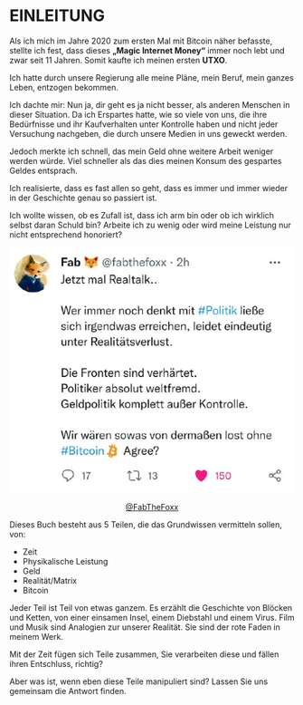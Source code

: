 # EINLEITUNG

Als ich mich im Jahre 2020 zum ersten Mal mit Bitcoin näher befasste, stellte ich fest, dass dieses **„Magic
Internet Money“** immer noch lebt und zwar seit 11
Jahren. Somit kaufte ich meinen ersten **UTXO**.

Ich hatte durch unsere Regierung alle meine Pläne, mein Beruf, mein ganzes Leben, entzogen bekommen.

Ich dachte mir: Nun ja, dir geht es ja nicht besser, als
anderen Menschen in dieser Situation. Da ich Erspartes hatte, wie so viele von uns, die ihre Bedürfnisse und ihr Kaufverhalten unter Kontrolle haben und nicht jeder Versuchung nachgeben, die durch unsere Medien in uns geweckt werden.

Jedoch merkte ich schnell, das mein Geld ohne weitere Arbeit weniger werden würde. Viel schneller als das dies meinen Konsum des gespartes Geldes entsprach.

Ich realisierte, dass es fast allen so geht, dass es
immer und immer wieder in der Geschichte genau
so passiert ist.

Ich wollte wissen, ob es Zufall ist, dass ich arm bin oder ob ich wirklich selbst daran Schuld bin? Arbeite ich zu wenig oder wird meine Leistung nur nicht entsprechend honoriert?

<center>

![Tweet von @FabTheFoxx](assets/fabthefoxx.png)

[@FabTheFoxx](https://x.com/fabthefoxx/status/15655763833813258240)

</center>

Dieses Buch besteht aus 5 Teilen, die das Grundwissen vermitteln sollen, von:

- Zeit
- Physikalische Leistung
- Geld
- Realität/Matrix
- Bitcoin

Jeder Teil ist Teil von etwas ganzem. Es erzählt die Geschichte von Blöcken und Ketten, von einer einsamen Insel, einem Diebstahl und einem Virus. Film und Musik sind Analogien zur
unserer Realität. Sie sind der rote Faden in meinem Werk.

Mit der Zeit fügen sich Teile zusammen, Sie verarbeiten diese und fällen ihren Entschluss, richtig?

Aber was ist, wenn eben diese Teile manipuliert sind? Lassen Sie uns gemeinsam die Antwort finden.
